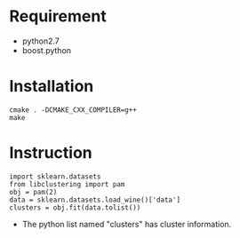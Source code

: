 # Requirement
- python2.7
- boost.python
# Installation
```
cmake . -DCMAKE_CXX_COMPILER=g++
make  
```
# Instruction
```
import sklearn.datasets  
from libclustering import pam  
obj = pam(2)  
data = sklearn.datasets.load_wine()['data']  
clusters = obj.fit(data.tolist())
```
- The python list named "clusters" has cluster information.
